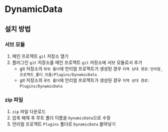 # DynamicData

## 설치 방법

### 서브 모듈

1. 메인 프로젝트 `git` 저장소 열기
2. 플러그인 `git` 저장소를 메인 프로젝트 `git` 저장소에 서브 모듈로서 추가
    - git 저장소의 `하위 폴더`에 언리얼 프로젝트가 생성된 경우 `지역 상대 경로`: `언리얼_프로젝트_폴더_이름/Plugins/DynamicData`
    - git 저장소의 `루트 폴더`에 언리얼 프로젝트가 생성된 경우 `지역 상대 경로`: `Plugins/DynamicData`

### zip 파일

1. `zip` 파일 다운로드
2. 압축 해제 후 루트 폴더 이름을 `DynamicData`으로 수정
3. 언리얼 프로젝트 `Plugins` 폴더로 `DynamicData` 붙여넣기
